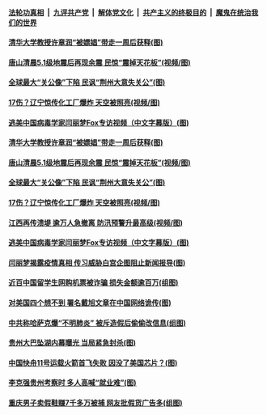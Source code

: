 

####  [法轮功真相](../../../../basic/blob/master/README.md?t=07121954) &nbsp;|&nbsp; [九评共产党](../../../../9ping.md/blob/master/README.md?t=07121954) &nbsp;|&nbsp; [解体党文化](../../../../jtdwh.md/blob/master/README.md?t=07121954)  &nbsp;|&nbsp; [共产主义的终极目的](../../../../gczydzjmd.md/blob/master/README.md?t=07121954) &nbsp;|&nbsp; [魔鬼在统治我们的世界](../../../../mgztzwmdsj.md/blob/master/README.md?t=07121954) 

#### [清华大学教授许章润“被嫖娼”带走一周后获释(图)](../pages/p1/939488.md?t=07121954) 

#### [唐山清晨5.1级地震后再现余震 民惊“震掉天花板”(视频/图)](../pages/p1/939439.md?t=07121954) 

#### [全球最大“关公像”下陷 民讽“荆州大意失关公”(图)](../pages/p1/939423.md?t=07121954) 

#### [17伤？辽宁惊传化工厂爆炸 天空被照亮(视频/图)](../pages/p1/939422.md?t=07121954) 


#### [逃美中国病毒学家闫丽梦Fox专访视频（中文字幕版）(图)](../pages/p1/939362.md?t=07121954) 


#### [清华大学教授许章润“被嫖娼”带走一周后获释(图)](../pages/p1/939488.md?t=07121954) 

#### [唐山清晨5.1级地震后再现余震 民惊“震掉天花板”(视频/图)](../pages/p1/939439.md?t=07121954) 

#### [全球最大“关公像”下陷 民讽“荆州大意失关公”(图)](../pages/p1/939423.md?t=07121954) 

#### [17伤？辽宁惊传化工厂爆炸 天空被照亮(视频/图)](../pages/p1/939422.md?t=07121954) 

#### [江西再传溃堤 逾万人急撤离 防汛预警升最高级(视频/图)](../pages/p1/939421.md?t=07121954) 




#### [逃美中国病毒学家闫丽梦Fox专访视频（中文字幕版）(图)](../pages/p1/939362.md?t=07121954) 

#### [闫丽梦揭露疫情真相 传习威胁白宫企图阻止新闻报导(图)](../pages/p1/939348.md?t=07121954) 

#### [近百中国留学生网购机票被诈骗 损失金额逾百万(组图)](../pages/p1/939368.md?t=07121954) 

#### [对美国四个想不到 署名戴旭文章在中国网络诡传(图)](../pages/p1/939345.md?t=07121954) 

#### [中共称哈萨克爆“不明肺炎” 被斥造假后偷偷改信息(组图)](../pages/p1/939334.md?t=07121954) 

#### [贵州大巴坠湖内幕曝光 当局紧急封杀(图)](../pages/p1/939337.md?t=07121954) 

#### [中国快舟11号运载火箭首飞失败 因没了美国芯片？(图)](../pages/p1/939284.md?t=07121954) 


#### [李克强贵州考察时 多人高喊“就业难”(图)](../pages/p1/939258.md?t=07121954) 

#### [重庆男子卖假鞋赚7千多万被捕 网友批假货广告多(组图)](../pages/p1/939250.md?t=07121954) 


